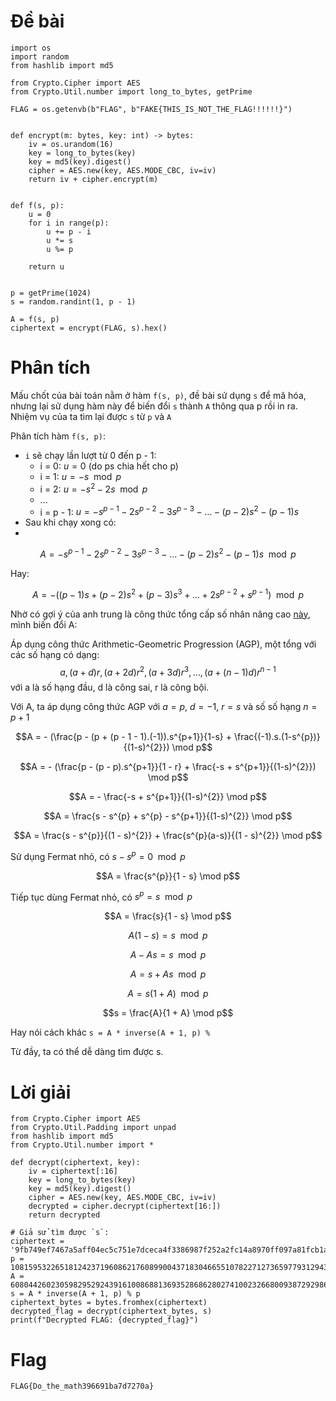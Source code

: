 # Đề bài

```
import os
import random
from hashlib import md5

from Crypto.Cipher import AES
from Crypto.Util.number import long_to_bytes, getPrime

FLAG = os.getenvb(b"FLAG", b"FAKE{THIS_IS_NOT_THE_FLAG!!!!!!}")


def encrypt(m: bytes, key: int) -> bytes:
    iv = os.urandom(16)
    key = long_to_bytes(key)
    key = md5(key).digest()
    cipher = AES.new(key, AES.MODE_CBC, iv=iv)
    return iv + cipher.encrypt(m)


def f(s, p):
    u = 0
    for i in range(p):
        u += p - i
        u *= s
        u %= p

    return u 


p = getPrime(1024)
s = random.randint(1, p - 1)

A = f(s, p)
ciphertext = encrypt(FLAG, s).hex()
```

# Phân tích

 Mấu chốt của bài toán nằm ở hàm `f(s, p)`, đề bài sử dụng `s` để mã hóa, nhưng lại sử dụng hàm này để biến đổi `s` thành `A` thông qua p rồi in ra. Nhiệm vụ của ta tìm lại được `s` từ `p` và `A`

 Phân tích hàm `f(s, p)`:

   - `i` sẽ chạy lần lượt từ 0 đến p - 1:
       + i = 0: $u = 0$ (do ps chia hết cho p)
       + i = 1: $u = -s   \mod p$
       + i = 2: $u = -s^{2} - 2s   \mod p$
       + ...
       + i = p - 1: $u = -s^{p-1} - 2s^{p-2} - 3s^{p-3} - ... - (p-2)s^{2} - (p-1)s$
   - Sau khi chạy xong có:
   - 
$$A =  -s^{p-1} - 2s^{p-2} - 3s^{p-3} - ... - (p-2)s^{2} - (p-1)s \mod p$$

Hay:

$$A = - ((p-1)s + (p-2)s^{2} + (p-3)s^{3} + ... + 2s^{p-2} + s^{p-1}) \mod p$$

Nhờ có gợi ý của anh trung là công thức tổng cấp số nhân nâng cao [này](https://brilliant.org/wiki/arithmetic-geometric-progression/), mình biến đổi A:

Áp dụng công thức Arithmetic-Geometric Progression (AGP), một tổng với các số hạng có dạng:
$$a,(a+d)r,(a+2d)r^{2},(a+3d)r^{3},…,(a+(n−1)d)r^{n−1}$$
với a là số hạng đầu, d là công sai, r là công bội.

Với A, ta áp dụng công thức AGP với $a = p$, $d = -1$, $r = s$ và số số hạng $n = p + 1$

$$A = - (\frac{p - (p + (p - 1 - 1).(-1)).s^{p+1}}{1-s} + \frac{(-1).s.(1-s^{p})}{(1-s)^{2}}) \mod p$$

$$A = - (\frac{p - (p - p).s^{p+1}}{1 - r} + \frac{-s + s^{p+1}}{(1-s)^{2}}) \mod p$$

$$A = - \frac{-s + s^{p+1}}{(1-s)^{2}} \mod p$$

$$A = \frac{s - s^{p} + s^{p} - s^{p+1}}{(1-s)^{2}} \mod p$$

$$A = \frac{s - s^{p}}{(1 - s)^{2}} + \frac{s^{p}(a-s)}{(1 - s)^{2}} \mod p$$

Sử dụng Fermat nhỏ, có $s - s^{p} = 0 \mod p$

$$A = \frac{s^{p}}{1 - s} \mod p$$

Tiếp tục dùng Fermat nhỏ, có $s^{p} = s \mod p$

$$A = \frac{s}{1 - s} \mod p$$

$$A(1 − s) = s \mod p$$

$$A − As = s \mod p$$

$$A = s + As \mod p$$

$$A = s(1 + A) \mod p$$

$$s = \frac{A}{1 + A} \mod p$$

Hay nói cách khác `s = A * inverse(A + 1, p) % `

Từ đầy, ta có thể dễ dàng tìm được s.

# Lời giải

```
from Crypto.Cipher import AES
from Crypto.Util.Padding import unpad
from hashlib import md5
from Crypto.Util.number import *

def decrypt(ciphertext, key):
    iv = ciphertext[:16]
    key = long_to_bytes(key)
    key = md5(key).digest()
    cipher = AES.new(key, AES.MODE_CBC, iv=iv)
    decrypted = cipher.decrypt(ciphertext[16:])
    return decrypted

# Giả sử tìm được `s`:
ciphertext = '9fb749ef7467a5aff04ec5c751e7dceca4f3386987f252a2fc14a8970ff097a81fcb1a8fbe173465eecb74fb1a843383'
p = 108159532265181242371960862176089900437183046655107822712736597793129430067645352619047923366465213553080964155205008757015024406041606723580700542617009651237415277095236385696694741342539811786180063943404300498027896890240121098409649537982185247548732754713793214557909539077228488668731016501718242238229
A = 60804426023059829529243916100868813693528686280274100232668009387292986893221484159514697867975996653561494260686110180269479231384753818873838897508257692444056934156009244570713404772622837916262561177765724587140931364577707149626116683828625211736898598854127868638686640564102372517526588283709560663960
s = A * inverse(A + 1, p) % p
ciphertext_bytes = bytes.fromhex(ciphertext)
decrypted_flag = decrypt(ciphertext_bytes, s)
print(f"Decrypted FLAG: {decrypted_flag}")
```

# Flag

`FLAG{Do_the_math396691ba7d7270a}`

